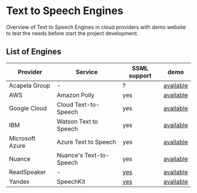 # Text to Speech Engines

Overview of Text to Speech Engines in cloud providers with demo website to test the needs before start the project development.

## List of Engines

|Provider|Service|SSML support|demo|
|-|-|-|-|
|Acapela Group|-|?|[available](https://www.acapela-group.com/)
|AWS|Amazon Polly|yes|[available](https://ai-service-demos.go-aws.com/polly)|
|Google Cloud|Cloud Text-to-Speech|yes|[available](https://cloud.google.com/text-to-speech)|
|IBM |Watson Text to Speech|yes|[available](https://www.ibm.com/demos/live/tts-demo/self-service/home)|
|Microsoft Azure|Azure Text to Speech|yes|[available](https://azure.microsoft.com/en-us/services/cognitive-services/text-to-speech/#features)|
|Nuance|Nuance's Text-to-Speech|yes|[available](https://www.nuance.com/omni-channel-customer-engagement/voice-and-ivr/text-to-speech.html)|
|ReadSpeaker|-|[yes](https://www.readspeaker.com/blog/speech-synthesis-markup-language-ssml-support-readspeaker-scapi-papi/)|[available](https://www.readspeaker.com/)
|Yandex|SpeechKit|[yes](https://cloud.yandex.com/en/docs/speechkit/tts/ssml)|[available](https://cloud.yandex.com/en/services/speechkit)
